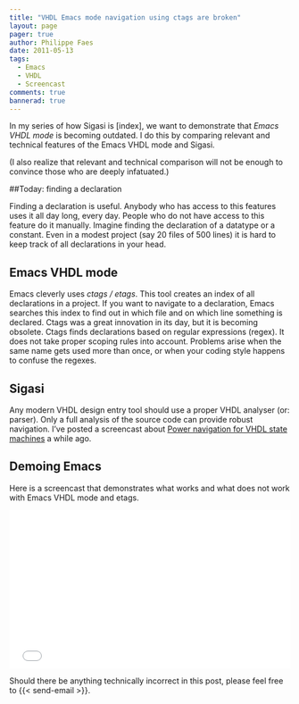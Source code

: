 ```yaml
---
title: "VHDL Emacs mode navigation using ctags are broken"
layout: page 
pager: true
author: Philippe Faes
date: 2011-05-13
tags: 
  - Emacs
  - VHDL
  - Screencast
comments: true
bannerad: true
---
```


In my series of how Sigasi is [index], we want to demonstrate that *Emacs VHDL mode* is becoming
outdated. I do this by comparing relevant and technical features of the
Emacs VHDL mode and Sigasi.

(I also realize that relevant and technical comparison will not be
enough to convince those who are deeply infatuated.)

##Today: finding a declaration

Finding a declaration is useful. Anybody who has access to this features
uses it all day long, every day. People who do not have access to this
feature do it manually. Imagine finding the declaration of a datatype or
a constant. Even in a modest project (say 20 files of 500 lines) it is
hard to keep track of all declarations in your head.

## Emacs VHDL mode
Emacs cleverly uses <em>ctags / etags</em>. This tool creates an index
of all declarations in a project. If you want to navigate to a
declaration, Emacs searches this index to find out in which file and on
which line something is declared. Ctags was a great innovation in its
day, but it is becoming obsolete. Ctags finds declarations based on
regular expressions (regex). It does not take proper scoping rules into
account. Problems arise when the same name gets used more than once, or
when your coding style happens to confuse the regexes.

## Sigasi

Any modern VHDL design entry tool should use a proper VHDL analyser (or:
parser). Only a full analysis of the source code can provide robust
navigation. I’ve posted a screencast
about [Power navigation for VHDL state machines](/screencasts/navigation) a while ago.

## Demoing Emacs
Here is a screencast that demonstrates what works and what does not work
with Emacs VHDL mode and etags.

<div class="wistia_responsive_padding" style="padding:56.25% 0 0 0;position:relative;"><div class="wistia_responsive_wrapper" style="height:100%;left:0;position:absolute;top:0;width:100%;"><iframe src="//fast.wistia.net/embed/iframe/2d21ae215a?videoFoam=true" allowtransparency="true" frameborder="0" scrolling="no" class="wistia_embed" name="wistia_embed" allowfullscreen mozallowfullscreen webkitallowfullscreen oallowfullscreen msallowfullscreen width="100%" height="100%"></iframe></div></div>
<script src="//fast.wistia.net/assets/external/E-v1.js" async></script>

Should there be anything technically incorrect in this post, please feel
free to {{< send-email >}}.

